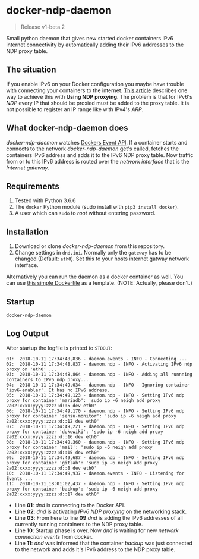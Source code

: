 # docker-ndp-daemon
> Release v1-beta.2

Small python daemon that gives new started docker containers IPv6 internet connectivity by automatically adding their IPv6 addresses to the NDP proxy table.

## The situation
If you enable IPv6 on your Docker configuration you maybe have trouble with connecting your containers to the internet. [This article](https://docs.docker.com/v17.09/engine/userguide/networking/default_network/ipv6/) describes one way to achieve this with **Using NDP proxying**. The problem is that for IPv6's *NDP* every IP that should be proxied must be added to the proxy table. It is not possible to register an IP range like with IPv4's *ARP*.

## What docker-ndp-daemon does
*docker-ndp-daemon* watches [Dockers Event API](https://docs.docker.com/engine/api/v1.24/). If a container starts and connects to the network *docker-ndp-daemon* get's called, fetches the containers IPv6 address and adds it to the IPv6 NDP proxy table.
Now traffic from or to this IPv6 address is routed over the *network interface* that is the *Internet gateway*.

## Requirements
1. Tested with Python 3.6.6
2. The `docker` Python module (sudo install with `pip3 install docker`).
3. A user which can `sudo` to *root* without entering password.

## Installation
1. Download or clone *docker-ndp-daemon* from this repository.
2. Change settings in `dnd.ini`. Normally only the `gateway` has to be changed (Default: `eth0`). Set this to your hosts internet gatway network interface.

Alternatively you can run the daemon as a docker container as well. You can use [this simple Dockerfile](./Dockerfile) as a template. (NOTE: Actually, please don't.)

## Startup
`docker-ndp-daemon`


## Log Output
After startup the logfile is printed to `STDOUT`:

```log
01:  2018-10-11 17:34:48,836 - daemon.events - INFO - Connecting ...
02:  2018-10-11 17:34:48,837 - daemon.ndp - INFO - Activating IPv6 ndp proxy on 'eth0' ...
03:  2018-10-11 17:34:48,864 - daemon.ndp - INFO - Adding all runnning containers to IPv6 ndp proxy...
04:  2018-10-11 17:34:49,034 - daemon.ndp - INFO - Ignoring container 'ipv6-enabler'. It has no IPv6 address.
05:  2018-10-11 17:34:49,123 - daemon.ndp - INFO - Setting IPv6 ndp proxy for container 'mariadb': 'sudo ip -6 neigh add proxy 2a02:xxxx:yyyy:zzzz:d::5 dev eth0'
06:  2018-10-11 17:34:49,170 - daemon.ndp - INFO - Setting IPv6 ndp proxy for container 'sensu-monitor': 'sudo ip -6 neigh add proxy 2a02:xxxx:yyyy:zzzz:d::12 dev eth0'
07:  2018-10-11 17:34:49,221 - daemon.ndp - INFO - Setting IPv6 ndp proxy for container 'dokuwiki': 'sudo ip -6 neigh add proxy 2a02:xxxx:yyyy:zzzz:d::16 dev eth0'
08:  2018-10-11 17:34:49,360 - daemon.ndp - INFO - Setting IPv6 ndp proxy for container 'mail': 'sudo ip -6 neigh add proxy 2a02:xxxx:yyyy:zzzz:d::15 dev eth0'
09:  2018-10-11 17:34:49,687 - daemon.ndp - INFO - Setting IPv6 ndp proxy for container 'gitlab': 'sudo ip -6 neigh add proxy 2a02:xxxx:yyyy:zzzz:d::8 dev eth0'
10:  2018-10-11 17:34:49,937 - daemon.events - INFO - Listening for Events ...
11:  2018-10-11 18:01:02,437 - daemon.ndp - INFO - Setting IPv6 ndp proxy for container 'backup': 'sudo ip -6 neigh add proxy 2a02:xxxx:yyyy:zzzz:d::17 dev eth0'
```

* Line **01**: *dnd* is connecting to the Docker API.
* Line **02**: *dnd* is activating *IPv6 NDP proxying* on the networking stack.
* Line **03**: From here to line **09** *dnd* is adding the IPv6 addresses of all currently running containers to the NDP proxy table.
* Line **10**: Startup phase is over. Now *dnd* is waiting for new *network connection events* from docker.
* Line **11**: *dnd* was informed that the container *backup* was just connected to the network and adds it's IPv6 address to the NDP proxy table.
